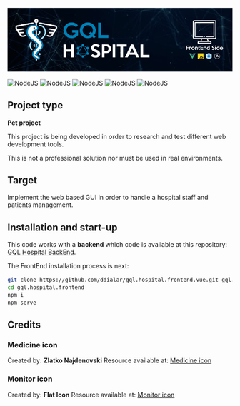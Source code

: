 ![GQL Hospital header](./docs/img/readme/header.png)

![NodeJS](https://img.shields.io/badge/Status-Development-critical.svg)
![NodeJS](https://img.shields.io/badge/Version-Alpha%201.0.0-critical.svg)
![NodeJS](https://img.shields.io/badge/NodeJS-%3E%3D12.6.0-brightgreen.svg)
![NodeJS](https://img.shields.io/badge/VueJS-%3E%3D2.6.10-brightgreen.svg)
![NodeJS](https://img.shields.io/badge/Apollo%20Client-%3E%3D2.6.3-informational.svg)

## Project type

**Pet project**

This project is being developed in order to research and test different web development tools.

This is not a professional solution nor must be used in real environments.

## Target

Implement the web based GUI in order to handle a hospital staff and patients management.

## Installation and start-up

This code works with a **backend** which code is available at this repository: [GQL Hospital BackEnd](https://github.com/ddialar/gql.hospital.backend.git).

The FrontEnd installation process is next:

```sh
git clone https://github.com/ddialar/gql.hospital.frontend.vue.git gql.hospital.frontend
cd gql.hospital.frontend
npm i
npm serve
```

## Credits

### Medicine icon
Created by: **Zlatko Najdenovski**
Resource available at: [Medicine icon](https://www.flaticon.com/free-icon/medicine_181911)

### Monitor icon
Created by: **Flat Icon**
Resource available at: [Monitor icon](https://www.flaticon.com/)